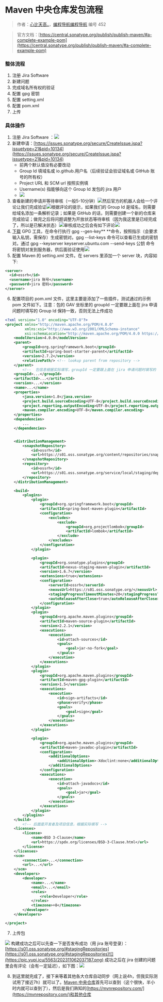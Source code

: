 # Maven 中央仓库发包流程

> 作者：[心比天高，](https://blog.csdn.net/weixin_52258854)，[编程导航编程导航](https://wx.zsxq.com/dweb2/index/group/51122858222824) 编号 452

> 官方文档：[https://central.sonatype.org/publish/publish-maven/#a-complete-example-pom](https://central.sonatype.org/publish/publish-maven/#a-complete-example-pom)

### 整体流程

1. 注册 Jira Software 
2. 新建问题
3. 完成域名所有权的验证
4. 配置 gpg 密钥
5. 配置 setting.xml
6. 配置 pom.xml
7. 上传
### 具体操作

1. 注册 Jira Software ：![](https://pic.yupi.icu/5563/202311062035772.png)
2. 新建申请：[https://issues.sonatype.org/secure/CreateIssue.jspa?issuetype=21&pid=10134](https://issues.sonatype.org/secure/CreateIssue.jspa?issuetype=21&pid=10134)
   - 前两个默认值没有必要改动
   - Group Id 填域名或 io.github.用户名（后续验证会验证域名或 GitHub 账号的所有权）
   - Project URL 和 SCM url 按照实例填
   - Username(s) 指能够向这个 Group Id 发包的 jira 用户
   - ![](https://pic.yupi.icu/5563/202311062036925.png)
3. 查看新建的申请并等待审核（一般5-10分钟）![](https://pic.yupi.icu/5563/202311062036134.png)然后官方的机器人会给一个评论让我们完成验证![](https://pic.yupi.icu/5563/202311062036048.png)根据评论的提示，如果我们的 Group Id 是域名，则需要给域名添加一条解析记录；如果是 GitHub 的话，则需要创建一个新的仓库来完成验证；做完之后将问题调整为开放状态等待审核（因为我这里是已经完成了，所以是已解决状态）![](https://pic.yupi.icu/5563/202311062036309.png)审核成功之后会有如下评论![](https://pic.yupi.icu/5563/202311062036886.png)
4. [下载](https://www.gnupg.org/download/index.html) GPG 工具，在命令行执行 gpg --gen-key** **命令，按照指示（会要求输入私钥，需保存）生成密钥对。gpg --list-keys 命令可以查看已生成的密钥对。通过 gpg --keyserver keyserver.ubuntu.com --send-keys 公钥 命令将密钥对发到服务器，供后面验证使用![](https://pic.yupi.icu/5563/202311062036219.png)
5. 配置 Maven 的 setting.xml 文件。在 servers 里添加一个 server 块，内容如下:
```xml
<server>
  <id>ossrh</id>
  <username>jira 账号</username>
  <password>jira 密码</password>
</server>
```

6. 配置项目的 pom.xml 文件，这里主要是添加了一些插件，测试通过的示例 pom 文件如下。注意：包的 GAV 坐标里的 groupId 一定要跟上面在 jira 申请问题时填写的 Group Id 保持一致，否则无法上传成功
```xml
<?xml version="1.0" encoding="UTF-8"?>
<project xmlns="http://maven.apache.org/POM/4.0.0"
         xmlns:xsi="http://www.w3.org/2001/XMLSchema-instance"
         xsi:schemaLocation="http://maven.apache.org/POM/4.0.0 https://maven.apache.org/xsd/maven-4.0.0.xsd">
    <modelVersion>4.0.0</modelVersion>
    <parent>
        <groupId>org.springframework.boot</groupId>
        <artifactId>spring-boot-starter-parent</artifactId>
        <version>2.7.2</version>
        <relativePath/> <!-- lookup parent from repository -->
    </parent>
		<!--  包信息根据实际填写，groupId 一定要跟上面在 jira 申请问题时填写的 Group Id 保持一致，否则无法上传成功 -->
    <groupId>...</groupId>
    <artifactId>...</artifactId>
    <version>...</version>
    <name>...</name>
    <properties>
        <java.version>1.8</java.version>
        <project.build.sourceEncoding>UTF-8</project.build.sourceEncoding>
        <project.reporting.outputEncoding>UTF-8</project.reporting.outputEncoding>
        <maven.compiler.encoding>UTF-8</maven.compiler.encoding>
    </properties>
    <dependencies>
    	...
    </dependencies>


    <distributionManagement>
        <snapshotRepository>
            <id>ossrh</id>
            <url>https://s01.oss.sonatype.org/content/repositories/snapshots</url>
        </snapshotRepository>
        <repository>
            <id>ossrh</id>
            <url>https://s01.oss.sonatype.org/service/local/staging/deploy/maven2/</url>
        </repository>
    </distributionManagement>

    <build>
        <plugins>
            <plugin>
                <groupId>org.springframework.boot</groupId>
                <artifactId>spring-boot-maven-plugin</artifactId>
                <configuration>
                    <excludes>
                        <exclude>
                            <groupId>org.projectlombok</groupId>
                            <artifactId>lombok</artifactId>
                        </exclude>
                    </excludes>
                </configuration>
            </plugin>

            <plugin>
                <groupId>org.sonatype.plugins</groupId>
                <artifactId>nexus-staging-maven-plugin</artifactId>
                <version>1.6.7</version>
                <extensions>true</extensions>
                <configuration>
                    <serverId>ossrh</serverId>
                    <nexusUrl>https://s01.oss.sonatype.org/</nexusUrl>
                    <stagingProgressTimeoutMinutes>20</stagingProgressTimeoutMinutes>
                    <autoReleaseAfterClose>true</autoReleaseAfterClose>
                </configuration>
            </plugin>
            <plugin>
                <groupId>org.apache.maven.plugins</groupId>
                <artifactId>maven-source-plugin</artifactId>
                <version>2.2.1</version>
                <executions>
                    <execution>
                        <id>attach-sources</id>
                        <goals>
                            <goal>jar-no-fork</goal>
                        </goals>
                    </execution>
                </executions>
            </plugin>
            <plugin>
                <groupId>org.apache.maven.plugins</groupId>
                <artifactId>maven-gpg-plugin</artifactId>
                <version>1.5</version>
                <executions>
                    <execution>
                        <id>sign-artifacts</id>
                        <phase>verify</phase>
                        <goals>
                            <goal>sign</goal>
                        </goals>
                    </execution>
                </executions>
            </plugin>

            <plugin>
                <groupId>org.apache.maven.plugins</groupId>
                <artifactId>maven-javadoc-plugin</artifactId>
                <configuration>
                    <additionalOptions>
                        <additionalOption>-Xdoclint:none</additionalOption>
                    </additionalOptions>
                </configuration>
                <executions>
                    <execution>
                        <id>attach-javadocs</id>
                        <goals>
                            <goal>jar</goal>
                        </goals>
                    </execution>
                </executions>
            </plugin>
        </plugins>
    </build>
		<!-- 后面是开发者及项目信息，根据实际填写 -->
    <licenses>
        <license>
            <name>BSD 3-Clause</name>
            <url>https://spdx.org/licenses/BSD-3-Clause.html</url>
        </license>
    </licenses>
    <scm>
        <connection>...</connection>
        <url>...</url>
    </scm>
    <developers>
        <developer>
            <name>...</name>
            <email>...</email>
            <roles>
                <role>Developer</role>
            </roles>
            <timezone>+8</timezone>
        </developer>
    </developers>

</project>

```

7. 上传包

![](https://pic.yupi.icu/5563/202311062036072.png)
构建成功之后可以先查一下是否发布成功（用 jira 账号登录）：[https://s01.oss.sonatype.org/#stagingRepositories](https://s01.oss.sonatype.org/#stagingRepositories)![](https://pic.yupi.icu/5563/202311062037187.png)
成功之后在 jira 创建的问题里会有评论（会有一定延迟），如下图：![](https://pic.yupi.icu/5563/202311062037706.png)

8. 到这里就完成了，接下来等着其他各大仓库自动同步（网上说4h，但我实际测试用了接近7h）就可以了。[Maven 中央仓库](https://central.sonatype.com/search?smo=true)首先可以查到（这个很快，半小时内就可以查到了），然后是我们熟知的[https://mvnrepository.com/](https://mvnrepository.com/)和其他仓库
